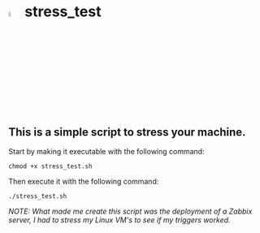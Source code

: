 # <img src="https://i.ibb.co/sC66nry/68747470733a2f2f63646e2e7261776769742e636f6d2f6f64622f6f6666696369616c2d626173682d6c6f676f2f6d617374.png" width="5%"> stress_test
## This is a simple script to stress your machine.
Start by making it executable with the following command:

`chmod +x stress_test.sh`

Then execute it with the following command:

`./stress_test.sh`

_NOTE: What made me create this script was the deployment of a Zabbix server, I had to stress my Linux VM's to see if my triggers worked._
